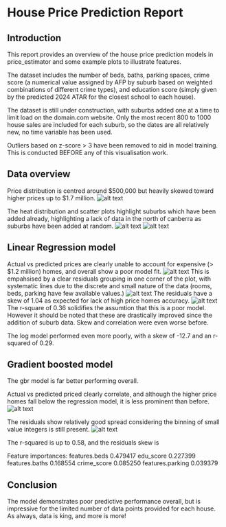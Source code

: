 # House Price Prediction Report

## Introduction
This report provides an overview of the house price prediction models in price_estimator and some example plots to illustrate features.

The dataset includes the number of beds, baths, parking spaces, crime score (a numerical value assigned by AFP by suburb based on weighted combinations of different crime types), and education score (simply given by the predicted 2024 ATAR for the closest school to each house). 

The dataset is still under construction, with suburbs added one at a time to limit load on the domain.com website. Only the most recent 800 to 1000 house sales are included for each suburb, so the dates are all relatively new, no time variable has been used.

Outliers based on z-score > 3 have been removed to aid in model training. This is conducted BEFORE any of this visualisation work.


## Data overview
Price distribution is centred around $500,000 but heavily skewed toward higher prices up to $1.7 million.
![alt text](<Reference_Images/1-Overall Price Distribution.png>)

The heat distribution and scatter plots highlight suburbs which have been added already, highlighting a lack of data in the north of canberra as suburbs have been added at random.
![alt text](<Reference_Images/2-Heat Distribution.png>)
![alt text](<Reference_Images/3-Scatter Distribution.png>)


## Linear Regression model
Actual vs predicted prices are clearly unable to account for expensive (> $1.2 million) homes, and overall show a poor model fit.
![alt text](Reference_Images/4-Linear-ActualvsPredicted.png)
This is empahsised by a clear residuals grouping in one corner of the plot, with systematic lines due to the discrete and small nature of the data (rooms, beds, parking have few available values.)
![alt text](Reference_Images/5-Linear-Residuals.png)
The residuals have a skew of 1.04 as expected for lack of high price homes accuracy.
![alt text](Reference_Images/6-Linear-Residuals-Skew.png)
The r-square of 0.36 solidifies the assumtion that this is a poor model. However it should be noted that these are drastically improved since the addition of suburb data. Skew and correlation were even worse before.

The log model performed even more poorly, with a skew of -12.7 and an r-squared of 0.29.


## Gradient boosted model
The gbr model is far better performing overall.

Actual vs predicted priced clearly correlate, and although the higher price homes fall below the regression model, it is less prominent than before.
![alt text](Reference_Images/8-gbr-actualvspred.png)

The residuals show relatively good spread considering the binning of small value integers is still present.
![alt text](Reference_Images/9-gbr-resid-testing.png)

The r-squared is up to 0.58, and the residuals skew is 

Feature importances:
features.beds       0.479417
edu_score           0.227399
features.baths      0.168554
crime_score         0.085250
features.parking    0.039379


## Conclusion
The model demonstrates poor predictive performance overall, but is impressive for the limited number of data points provided for each house. As always, data is king, and more is more!